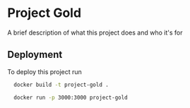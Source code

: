 # Project Gold

A brief description of what this project does and who it's for

## Deployment

To deploy this project run

```bash
  docker build -t project-gold .
```

```bash
  docker run -p 3000:3000 project-gold
```